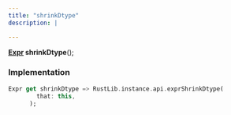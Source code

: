 ```yaml
---
title: "shrinkDtype"
description: |

---
```

<span class="dart-code"><strong>[Expr] shrinkDtype</strong>();</span>


### Implementation
```dart
Expr get shrinkDtype => RustLib.instance.api.exprShrinkDtype(
        that: this,
      );
```

[Expr]: /reference/classes/expr/